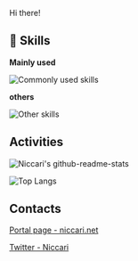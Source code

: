 Hi there!

## 🌱 Skills
**Mainly used**

![Commonly used skills](https://skillicons.dev/icons?i=gcp,firebase,js,ts,next,vercel,vite,redux,py,docker,androidstudio,kotlin,swift,tensorflow,vim,fastapi,githubactions,idea)

**others**

![Other skills](https://skillicons.dev/icons?i=pytorch,webpack,arduino,cpp,cs,aws,azure,flutter,flask,linux,styledcomponents,vscode)

## Activities
![Niccari's github-readme-stats](https://github-readme-stats.vercel.app/api?username=niccari&theme=tokyonight)

![Top Langs](https://github-readme-stats.vercel.app/api/top-langs/?username=niccari&theme=tokyonight)

## Contacts
[Portal page - niccari.net](https://niccari.net)

[Twitter - Niccari](https://twitter.com/niccari1)

